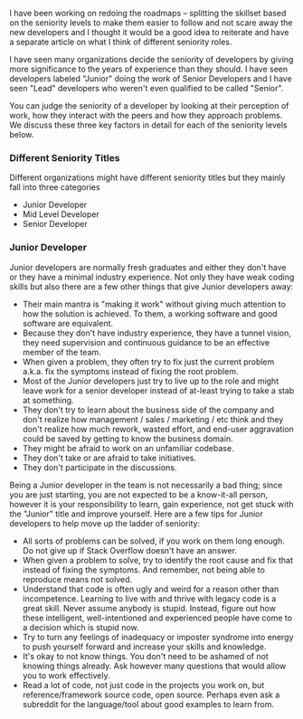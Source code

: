 I have been working on redoing the roadmaps – splitting the skillset based on the seniority levels to make them easier to follow and not scare away the new developers and I thought it would be a good idea to reiterate and have a separate article on what I think of different seniority roles.

I have seen many organizations decide the seniority of developers by giving more significance to the years of experience than they should. I have seen developers labeled "Junior" doing the work of Senior Developers and I have seen "Lead" developers who weren't even qualified to be called "Senior". 

You can judge the seniority of a developer by looking at their perception of work, how they interact with the peers and how they approach problems. We discuss these three key factors in detail for each of the seniority levels below. 

### Different Seniority Titles
Different organizations might have different seniority titles but they mainly fall into three categories

* Junior Developer
* Mid Level Developer
* Senior Developer

### Junior Developer
Junior developers are normally fresh graduates and either they don't have or they have a minimal industry experience. Not only they have weak coding skills but also there are a few other things that give Junior developers away: 

* Their main mantra is "making it work" without giving much attention to how the solution is achieved. To them, a working software and good software are equivalent. 
* Because they don't have industry experience, they have a tunnel vision, they need supervision and continuous guidance to be an effective member of the team.
* When given a problem, they often try to fix just the current problem a.k.a. fix the symptoms instead of fixing the root problem.
* Most of the Junior developers just try to live up to the role and might leave work for a senior developer instead of at-least trying to take a stab at something.
* They don't try to learn about the business side of the company and don't realize how management / sales / marketing / etc think and they don't realize how much rework, wasted effort, and end-user aggravation could be saved by getting to know the business domain.
* They might be afraid to work on an unfamiliar codebase. 
* They don't take or are afraid to take initiatives.
* They don't participate in the discussions.

Being a Junior developer in the team is not necessarily a bad thing; since you are just starting, you are not expected to be a know-it-all person, however it is your responsibility to learn, gain experience, not get stuck with the "Junior" title and improve yourself. Here are a few tips for Junior developers to help move up the ladder of seniority:

* All sorts of problems can be solved, if you work on them long enough. Do not give up if Stack Overflow doesn't have an answer.
* When given a problem to solve, try to identify the root cause and fix that instead of fixing the symptoms. And remember, not being able to reproduce means not solved.
* Understand that code is often ugly and weird for a reason other than incompetence. Learning to live with and thrive with legacy code is a great skill. Never assume anybody is stupid. Instead, figure out how these intelligent, well-intentioned and experienced people have come to a decision which is stupid now.
* Try to turn any feelings of inadequacy or imposter syndrome into energy to push yourself forward and increase your skills and knowledge.
* It's okay to not know things. You don't need to be ashamed of not knowing things already. Ask however many questions that would allow you to work effectively.
* Read a lot of code, not just code in the projects you work on, but reference/framework source code, open source. Perhaps even ask a subreddit for the language/tool about good examples to learn from.
  

